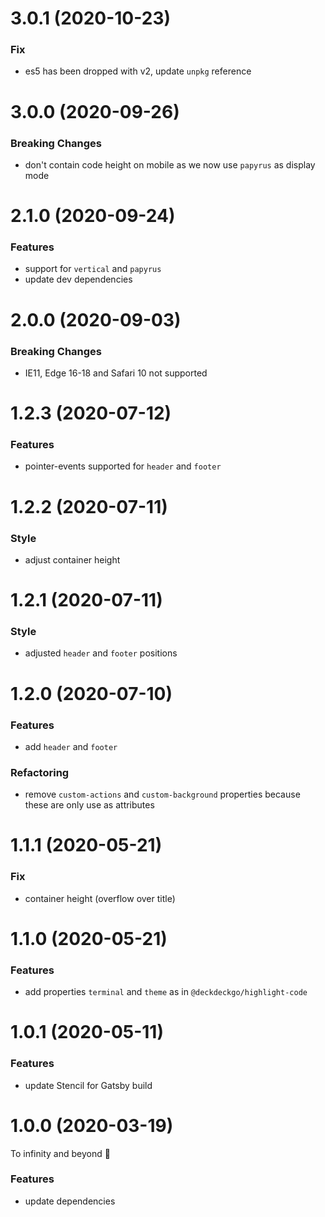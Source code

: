 # 3.0.1 (2020-10-23)

### Fix

- es5 has been dropped with v2, update `unpkg` reference

# 3.0.0 (2020-09-26)

### Breaking Changes

- don't contain code height on mobile as we now use `papyrus` as display mode

# 2.1.0 (2020-09-24)

### Features

- support for `vertical` and `papyrus`
- update dev dependencies

# 2.0.0 (2020-09-03)

### Breaking Changes

- IE11, Edge 16-18 and Safari 10 not supported

# 1.2.3 (2020-07-12)

### Features

- pointer-events supported for `header` and `footer`

# 1.2.2 (2020-07-11)

### Style

- adjust container height

# 1.2.1 (2020-07-11)

### Style

- adjusted `header` and `footer` positions

# 1.2.0 (2020-07-10)

### Features

- add `header` and `footer`

### Refactoring

- remove `custom-actions` and `custom-background` properties because these are only use as attributes

# 1.1.1 (2020-05-21)

### Fix

- container height (overflow over title)

# 1.1.0 (2020-05-21)

### Features

- add properties `terminal` and `theme` as in `@deckdeckgo/highlight-code`

# 1.0.1 (2020-05-11)

### Features

- update Stencil for Gatsby build

<a name="1.0.0"></a>

# 1.0.0 (2020-03-19)

To infinity and beyond 🚀

### Features

- update dependencies
